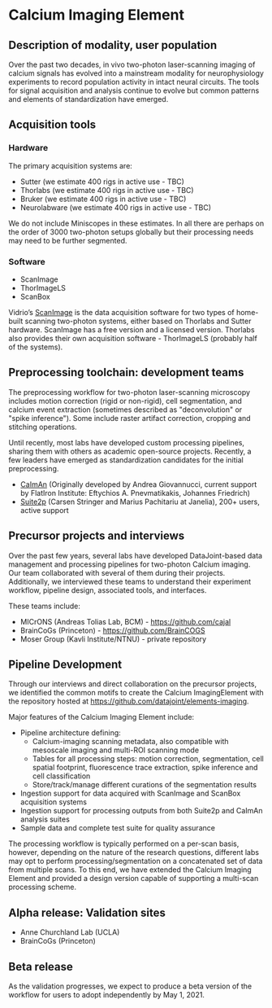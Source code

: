 # Calcium Imaging Element

## Description of modality, user population 
Over the past two decades, in vivo two-photon laser-scanning imaging of calcium signals 
has evolved into a mainstream modality for neurophysiology experiments to record population activity in intact neural circuits. 
The tools for signal acquisition and analysis continue to evolve but common patterns and elements of standardization have emerged.

## Acquisition tools

### Hardware 
The primary acquisition systems are: 
+ Sutter (we estimate 400 rigs in active use - TBC)
+ Thorlabs  (we estimate 400 rigs in active use - TBC)
+ Bruker  (we estimate 400 rigs in active use - TBC)
+ Neurolabware (we estimate 400 rigs in active use - TBC)

We do not include Miniscopes in these estimates. 
In all there are perhaps on the order of 3000 two-photon setups globally but their processing needs may need to be further segmented.

### Software
+ ScanImage
+ ThorImageLS
+ ScanBox

Vidrio’s [ScanImage](https://docs.scanimage.org/) is the data acquisition software for two types of home-built scanning two-photon systems, 
either based on Thorlabs and Sutter hardware. ScanImage has a free version and a licensed version. 
Thorlabs also provides their own acquisition software - ThorImageLS (probably half of the systems).

## Preprocessing toolchain: development teams
The preprocessing workflow for two-photon laser-scanning microscopy includes 
motion correction (rigid or non-rigid), cell segmentation, and calcium event extraction 
(sometimes described as "deconvolution" or "spike inference"). 
Some include raster artifact correction, cropping and stitching operations. 

Until recently, most labs have developed custom processing pipelines, sharing them with others as academic open-source projects. 
Recently, a few leaders have emerged as standardization candidates for the initial preprocessing.

+ [CaImAn](https://github.com/flatironinstitute/CaImAn) (Originally developed by Andrea Giovannucci, current support by FlatIron Institute: Eftychios A. Pnevmatikakis, Johannes Friedrich)
+ [Suite2p](https://github.com/MouseLand/suite2p) (Carsen Stringer and Marius Pachitariu at Janelia), 200+ users, active support

## Precursor projects and interviews
Over the past few years, several labs have developed DataJoint-based data management and processing pipelines for two-photon Calcium imaging. 
Our team collaborated with several of them during their projects. 
Additionally, we interviewed these teams to understand their experiment workflow, pipeline design, associated tools, and interfaces. 

These teams include:
+ MICrONS (Andreas Tolias Lab, BCM) - https://github.com/cajal
+ BrainCoGs (Princeton) - https://github.com/BrainCOGS
+ Moser Group (Kavli Institute/NTNU) - private repository

## Pipeline Development
Through our interviews and direct collaboration on the precursor projects, 
we identified the common motifs to create the Calcium ImagingElement 
with the repository hosted at https://github.com/datajoint/elements-imaging.

Major features of the Calcium Imaging Element include:
+ Pipeline architecture defining:
    + Calcium-imaging scanning metadata, also compatible with mesoscale imaging and multi-ROI scanning mode
    + Tables for all processing steps: motion correction, segmentation, cell spatial footprint, fluorescence trace extraction, spike inference and cell classification
    + Store/track/manage different curations of the segmentation results
+ Ingestion support for data acquired with ScanImage and ScanBox acquisition systems
+ Ingestion support for processing outputs from both Suite2p and CaImAn analysis suites
+ Sample data and complete test suite for quality assurance

The processing workflow is typically performed on a per-scan basis, 
however, depending on the nature of the research questions, 
different labs may opt to perform processing/segmentation on a concatenated set of data from multiple scans. 
To this end, we have extended the Calcium Imaging Element and provided a design version capable of supporting a multi-scan processing scheme.

## Alpha release: Validation sites
+ Anne Churchland Lab (UCLA)
+ BrainCoGs (Princeton)

## Beta release
As the validation progresses, we expect to produce a beta version of the workflow for users to adopt independently by May 1, 2021.
